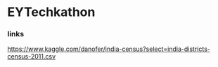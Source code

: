 # EYTechkathon
### links
https://www.kaggle.com/danofer/india-census?select=india-districts-census-2011.csv
